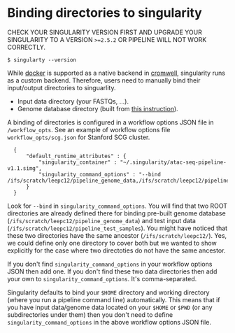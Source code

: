Binding directories to singularity
==================================

CHECK YOUR SINGULARITY VERSION FIRST AND UPGRADE YOUR SINGULARITY TO A VERSION `>=2.5.2` OR PIPELINE WILL NOT WORK CORRECTLY.
```
$ singularty --version
```

While [docker](https://www.docker.com/) is supported as a native backend in [cromwell](https://github.com/broadinstitute/cromwell), singularity runs as a custom backend. Therefore, users need to manually bind their input/output directories to singuarlity.

* Input data directory (your FASTQs, ...).
* Genome database directory (built from [this instruction](build_genome_database.md)).

A binding of directories is configured in a workflow options JSON file in `/workflow_opts`. See an example of workflow options file `workflow_opts/scg.json` for Stanford SCG cluster.
```
  {
      "default_runtime_attributes" : {
          "singularity_container" : "~/.singularity/atac-seq-pipeline-v1.1.simg",
          "singularity_command_options" : "--bind /ifs/scratch/leepc12/pipeline_genome_data,/ifs/scratch/leepc12/pipeline_test_samples"
      }
  }
```

Look for `--bind` in `singularity_command_options`. You will find that two ROOT directories are already defined there for binding pre-built genome database (`/ifs/scratch/leepc12/pipeline_genome_data`) and test input data (`/ifs/scratch/leepc12/pipeline_test_samples`). You might have noticed that these two directories have the same ancestor (`/ifs/scratch/leepc12/`). Yes, we could define only one directory to cover both but we wanted to show explicitly for the case where two directoties do not have the same ancestor.

If you don't find `singularity_command_options` in your workflow options JSON then add one. If you don't find these two data directories then add your own to `singularity_command_options`. It's comma-separated.

Singularity defaults to bind your `$HOME` directory and working directory (where you run a pipeline command line) automatically. This means that if you have input data/genome data located on your `$HOME` or `$PWD` (or any subdirectories under them) then you don't need to define `singularity_command_options` in the above workflow options JSON file.
